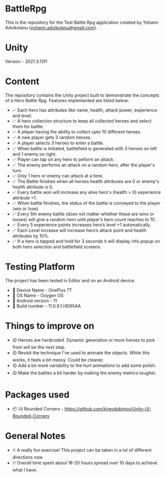 # BattleRpg
This is the repository for the Test Battle Rpg application created by Yohann Advikolanu (yohann.advikolanu@gmail.com).

# Unity
Version - 2021.3.13f1

# Content
The repository contains the Unity project built to demonstrate the concepts of a Hero Battle Rpg.
Features implemented are listed below:
- ✅ Each hero has attributes like name, health, attack power, experience and level.
- ✅ A hero collection structure to keep all collected heroes and select them for battle.
- ✅ A player having the ability to collect upto 10 different heroes.
- ✅ A new player gets 3 random heroes.
- ✅ A player selects 3 heroes to enter a battle.
- ✅ When battle is initiated, battlefield is generated with 3 heroes on left and 1 enemy on right.
- ✅ Player can tap on any hero to peform an attack.
- ✅ The enemy performs an attack on a random hero, after the player's turn.
- ✅ Only 1 hero or enemy can attack at a time.
- ✅ The Battle finishes when all heroes health attributes are 0 or enemy's health attribute is 0.
- ✅ Every battle won will increase any alive hero's (health > 0) experience attribute +1.
- ✅ When battle finishes, the status of the battle is conveyed to the player (win or lose).
- ✅ Every 5th enemy battle (does not matter whether these are wins or losses) will give a random hero until player’s hero count reaches to 10.
- ✅ Every 5 experience points increases hero’s level +1 automatically.
- ✅ Each Level increase will increase hero’s attack point and health attributes by 10%.
- ✅ If a hero is tapped and hold for 3 seconds it will display info popup on both hero selection and battlefield screens.

# Testing Platform
The project has been tested in Editor and on an Android device. 
- 📱 Device Name - OnePlus 7T
- 📱 OS Name - Oxygen OS
- 📱 Android version - 11
- 📱 Build number - 11.0.9.1.HD65AA

# Things to improve on
- 🟡 Heroes are hardcoded. Dynamic generation or more heroes to pick from will be the next step.
- 🟡 Revisit the technique I've used to animate the objects. While this works, it feels a bit messy. Could be cleaner.
- 🟡 Add a bit more variability to the hurt animations to add some polish.
- 🟡 Make the battles a bit harder by making the enemy metrics tougher.

# Packages used
- 📦 Ui Rounded Corners - https://github.com/kirevdokimov/Unity-UI-Rounded-Corners

# General Notes
- 🗈 A really fun exercise! This project can be taken in a lot of different directions now.
- 🗈 Overall time spent about 18-20 hours spread over 10 days to achieve what I have.